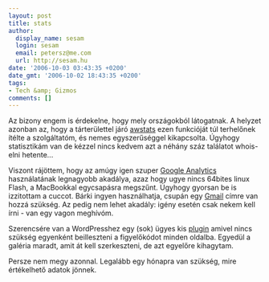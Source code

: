 ```yaml
---
layout: post
title: stats
author:
  display_name: sesam
  login: sesam
  email: petersz@me.com
  url: http://sesam.hu
date: '2006-10-03 03:43:35 +0200'
date_gmt: '2006-10-02 18:43:35 +0200'
tags:
- Tech &amp; Gizmos
comments: []
---
```


Az bizony engem is érdekelne, hogy mely országokból látogatnak. A helyzet azonban az, hogy a tárterülettel járó [awstats](http://awstats.sourceforge.net) ezen funkcióját túl terhelőnek ítélte a szolgáltatóm, és nemes egyszerűséggel kikapcsolta. Úgyhogy statisztikám van de kézzel nincs kedvem azt a néhány száz találatot whois-elni hetente...

Viszont rájöttem, hogy az amúgy igen szuper [Google Analytics](http://www.google.com/analytics) használatának legnagyobb akadálya, azaz hogy ugye nincs 64bites linux Flash, a MacBookkal egycsapásra megszűnt. Úgyhogy gyorsan be is izzitottam a cuccot. Bárki ingyen használhatja, csupán egy [Gmail](http://gmail.google.com) címre van hozzá szükség. Az pedig nem lehet akadály: igény esetén csak nekem kell írni - van egy vagon meghívóm.

Szerencsére van a WordPresshez egy (sok) ügyes kis [plugin](http://boakes.org/analytics) amivel nincs szükség egyenként beilleszteni a figyelőkódot minden oldalba. Egyedül a galéria maradt, amit át kell szerkeszteni, de azt egyelőre kihagytam.

Persze nem megy azonnal. Legalább egy hónapra van szükség, mire értékelhető adatok jönnek.
